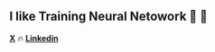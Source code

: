 



## **I like Training Neural Netowork 🧠 🤖**



**[X](https://twitter.com/hi_sushanta_)** 🔥
**[Linkedin](https://www.linkedin.com/in/sushanta-das-/)**






